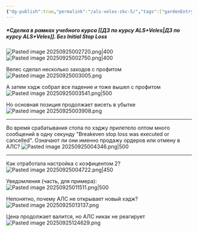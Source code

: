 ```yaml
---
{"dg-publish":true,"permalink":"/als-veles-zkc-5/","tags":["gardenEntry"]}
---
```


##### *Сделка в рамках учебного курса [[ДЗ по курсу ALS+Veles\|ДЗ по курсу ALS+Veles]]. **Без** Initial Stop Loss

![Pasted image 20250925002720.png|400](/img/user/media/Pasted%20image%2020250925002720.png)
![Pasted image 20250925002750.png|400](/img/user/media/Pasted%20image%2020250925002750.png)

Велес сделал несколько заходов с профитом
![Pasted image 20250925003005.png](/img/user/media/Pasted%20image%2020250925003005.png)

А затем хэдж собрал все падение и тоже вышел с профитом
![Pasted image 20250925003541.png|500](/img/user/media/Pasted%20image%2020250925003541.png)

Но основная позиция продолжает висеть в убытке
![Pasted image 20250925003908.png](/img/user/media/Pasted%20image%2020250925003908.png)

---

Во время срабатывания стопа по хэджу прилетело оптом много сообщений в одну секунду "Breakeven stop loss was executed or cancelled". Означают ли они именно продажу ордеров или отмену в АЛС?
![Pasted image 20250925004346.png|500](/img/user/media/Pasted%20image%2020250925004346.png)

---

Как отработала настройка с коэфицентом 2?
![Pasted image 20250925004722.png|450](/img/user/media/Pasted%20image%2020250925004722.png)

Уведомления (часть, для примера):
![Pasted image 20250925011511.png|500](/img/user/media/Pasted%20image%2020250925011511.png)



Непонятно, почему АЛС не открывает новый хэдж?
![Pasted image 20250925013137.png](/img/user/media/Pasted%20image%2020250925013137.png)

Цена продолжает валится, но АЛС никак не реагирует
![Pasted image 20250925124629.png](/img/user/media/Pasted%20image%2020250925124629.png)